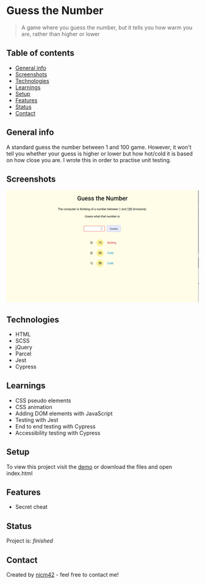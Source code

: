 # Guess the Number
> A game where you guess the number, but it tells you how warm you are, rather than higher or lower

## Table of contents
* [General info](#general-info)
* [Screenshots](#screenshots)
* [Technologies](#technologies)
* [Learnings](#learnings)
* [Setup](#setup)
* [Features](#features)
* [Status](#status)
* [Contact](#contact)

## General info
A standard guess the number between 1 and 100 game. However, it won't tell you whether your guess is higher or lower but how hot/cold it is based on how close you are. I wrote this in order to practise unit testing.

## Screenshots
![Screenshot](screenshot.png)

## Technologies
* HTML
* SCSS
* jQuery
* Parcel
* Jest
* Cypress

## Learnings
* CSS pseudo elements
* CSS animation
* Adding DOM elements with JavaScript
* Testing with Jest
* End to end testing with Cypress
* Accessibility testing with Cypress

## Setup
To view this project visit the [demo](https://click-the-shape.netlify.com/) or download the files and open index.html

## Features
* Secret cheat

## Status
Project is: _finished_ 

## Contact
Created by [nicm42](https://www.twitter.com/nicm4242) - feel free to contact me!
